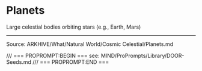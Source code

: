# Planets

Large celestial bodies orbiting stars (e.g., Earth, Mars)

---
Source: ARKHIVE/What/Natural World/Cosmic Celestial/Planets.md

/// === PROPROMPT:BEGIN ===
see: MIND/ProPrompts/Library/DOOR-Seeds.md
/// === PROPROMPT:END ===
